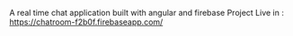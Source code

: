 A real time chat application built with angular and firebase
Project Live in : https://chatroom-f2b0f.firebaseapp.com/
